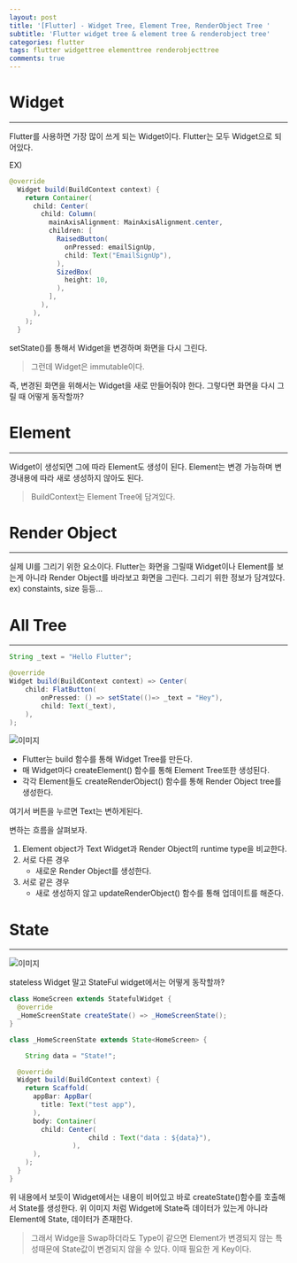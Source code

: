 ```yaml
---
layout: post
title: '[Flutter] - Widget Tree, Element Tree, RenderObject Tree '
subtitle: 'Flutter widget tree & element tree & renderobject tree'
categories: flutter
tags: flutter widgettree elementtree renderobjecttree
comments: true
---
```


# Widget

---

Flutter를 사용하면 가장 많이 쓰게 되는 Widget이다. Flutter는 모두 Widget으로 되어있다.

EX)

```java
@override
  Widget build(BuildContext context) {
    return Container(
      child: Center(
        child: Column(
          mainAxisAlignment: MainAxisAlignment.center,
          children: [
            RaisedButton(
              onPressed: emailSignUp,
              child: Text("EmailSignUp"),
            ),
            SizedBox(
              height: 10,
            ),
          ],
        ),
      ),
    );
  }
```

setState()를 통해서 Widget을 변경하며 화면을 다시 그린다.

> 그런데 Widget은 immutable이다.

즉, 변경된 화면을 위해서는 Widget을 새로 만들어줘야 한다.
그렇다면 화면을 다시 그릴 때 어떻게 동작할까?

# Element

---

Widget이 생성되면 그에 따라 Element도 생성이 된다.
Element는 변경 가능하며 변경내용에 따라 새로 생성하지 않아도 된다.

> BuildContext는 Element Tree에 담겨있다.

# Render Object

---

실제 UI를 그리기 위한 요소이다. Flutter는 화면을 그릴때 Widget이나 Element를 보는게 아니라 Render Object를 바라보고 화면을 그린다.
그리기 위한 정보가 담겨있다. ex) constaints, size 등등...

# All Tree

---

```java
String _text = "Hello Flutter";

@override
Widget build(BuildContext context) => Center(
	child: FlatButton(
		onPressed: () => setState(()=> _text = "Hey"),
		child: Text(_text),
	),
);
```

![이미지](https://Funncy.github.io/assets/img/flutter/2021-03-09-render-tree-01.png 'flutter render tree')

- Flutter는 build 함수를 통해 Widget Tree를 만든다.
- 매 Widget마다 createElement() 함수를 통해 Element Tree또한 생성된다.
- 각각 Element들도 createRenderObject() 함수를 통해 Render Object tree를 생성한다.

여기서 버튼을 누르면 Text는 변하게된다.

변하는 흐름을 살펴보자.

1. Element object가 Text Widget과 Render Object의 runtime type을 비교한다.
2. 서로 다른 경우
   - 새로운 Render Object를 생성한다.
3. 서로 같은 경우
   - 새로 생성하지 않고 updateRenderObject() 함수를 통해 업데이트를 해준다.

# State

---

![이미지](https://Funncy.github.io/assets/img/flutter/2021-03-09-render-tree-02.png 'flutter state tree')

stateless Widget 말고 StateFul widget에서는 어떻게 동작할까?

```java
class HomeScreen extends StatefulWidget {
  @override
  _HomeScreenState createState() => _HomeScreenState();
}

class _HomeScreenState extends State<HomeScreen> {

	String data = "State!";

  @override
  Widget build(BuildContext context) {
    return Scaffold(
      appBar: AppBar(
        title: Text("test app"),
      ),
      body: Container(
        child: Center(
					child : Text("data : ${data}"),
				),
      ),
    );
  }
}
```

위 내용에서 보듯이 Widget에서는 내용이 비어있고 바로 createState()함수를 호출해서 State를 생성한다.
위 이미지 처럼 Widget에 State즉 데이터가 있는게 아니라 Element에 State, 데이터가 존재한다.

> 그래서 Widge을 Swap하더라도 Type이 같으면 Element가 변경되지 않는 특성때문에
> State값이 변경되지 않을 수 있다.
> 이때 필요한 게 Key이다.
